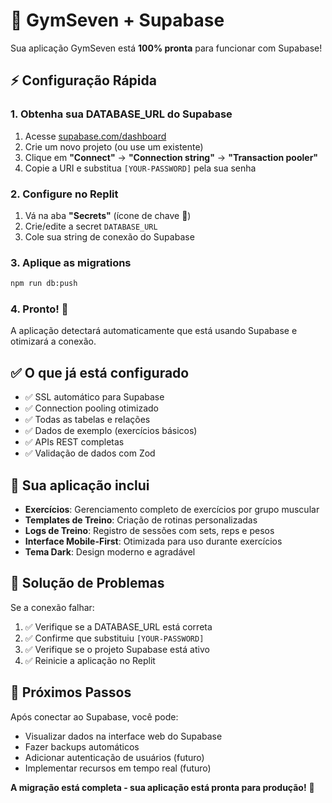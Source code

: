 # 🚀 GymSeven + Supabase

Sua aplicação GymSeven está **100% pronta** para funcionar com Supabase!

## ⚡ Configuração Rápida

### 1. Obtenha sua DATABASE_URL do Supabase

1. Acesse [supabase.com/dashboard](https://supabase.com/dashboard/projects)
2. Crie um novo projeto (ou use um existente)
3. Clique em **"Connect"** → **"Connection string"** → **"Transaction pooler"**
4. Copie a URI e substitua `[YOUR-PASSWORD]` pela sua senha

### 2. Configure no Replit

1. Vá na aba **"Secrets"** (ícone de chave 🔑)
2. Crie/edite a secret `DATABASE_URL`
3. Cole sua string de conexão do Supabase

### 3. Aplique as migrations

```bash
npm run db:push
```

### 4. Pronto! 🎉

A aplicação detectará automaticamente que está usando Supabase e otimizará a conexão.

## ✅ O que já está configurado

- ✅ SSL automático para Supabase
- ✅ Connection pooling otimizado
- ✅ Todas as tabelas e relações
- ✅ Dados de exemplo (exercícios básicos)
- ✅ APIs REST completas
- ✅ Validação de dados com Zod

## 📱 Sua aplicação inclui

- **Exercícios**: Gerenciamento completo de exercícios por grupo muscular
- **Templates de Treino**: Criação de rotinas personalizadas
- **Logs de Treino**: Registro de sessões com sets, reps e pesos
- **Interface Mobile-First**: Otimizada para uso durante exercícios
- **Tema Dark**: Design moderno e agradável

## 🔧 Solução de Problemas

Se a conexão falhar:

1. ✅ Verifique se a DATABASE_URL está correta
2. ✅ Confirme que substituiu `[YOUR-PASSWORD]`
3. ✅ Verifique se o projeto Supabase está ativo
4. ✅ Reinicie a aplicação no Replit

## 🎯 Próximos Passos

Após conectar ao Supabase, você pode:
- Visualizar dados na interface web do Supabase
- Fazer backups automáticos
- Adicionar autenticação de usuários (futuro)
- Implementar recursos em tempo real (futuro)

**A migração está completa - sua aplicação está pronta para produção!** 💪